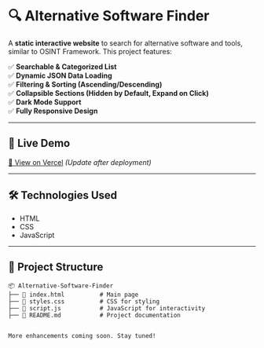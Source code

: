 # 🔍 Alternative Software Finder  

A **static interactive website** to search for alternative software and tools, similar to OSINT Framework. This project features:  

✅ **Searchable & Categorized List**  
✅ **Dynamic JSON Data Loading**  
✅ **Filtering & Sorting (Ascending/Descending)**  
✅ **Collapsible Sections (Hidden by Default, Expand on Click)**  
✅ **Dark Mode Support**  
✅ **Fully Responsive Design**  

---

## 🚀 **Live Demo**  
[🔗 View on Vercel](https://your-vercel-app.vercel.app) *(Update after deployment)*  

---

## 🛠️ **Technologies Used**  
- HTML  
- CSS  
- JavaScript  

---

## 📂 **Project Structure**  

```plaintext
📦 Alternative-Software-Finder
├── 📜 index.html          # Main page
├── 📜 styles.css          # CSS for styling
├── 📜 script.js           # JavaScript for interactivity
├── 📜 README.md           # Project documentation


More enhancements coming soon. Stay tuned!